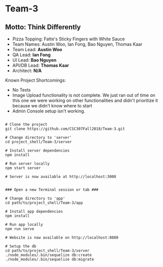 # Team-3
## Motto: Think Differently
* Pizza Topping: Fatte's Sticky Fingers with White Sauce
* Team Names: Austin Woo, Ian Fong, Bao Nguyen, Thomas Kaar
* Team Lead: **Austin Woo**
* QA Lead: **Ian Fong**
* UI Lead: **Bao Nguyen**
* API/DB Lead: **Thomas Kaar**
* Architect: **N/A**


Known Project Shortcomings:
  * No Tests
  * Image Upload functionality is not complete.
    We just ran out of time on this one we were working on other functionalities and didn't prioritize it because we didn't know where to start
  * Admin Console setup isn't working. 
    


```shell

# Clone the project
git clone https://github.com/CSC307Fall2018/Team-3.git

# Change directory to 'server'
cd project_shell/Team-3/server

# Install server dependencies
npm install 

# Run server locally
npm start server

# Server is now available at http://localhost:3000


### Open a new Terminal session or tab ###

# Change directory to 'app'
cd path/to/project_shell/Team-3/app

# Install app dependencies
npm install

# Run app locally
npm run serve

# Website is now available on http://localhost:8080

# Setup the db
cd path/to/project_shell/Team-3/server
./node_modules/.bin/sequelize db:create
./node_modules/.bin/sequelize db:migrate
```


